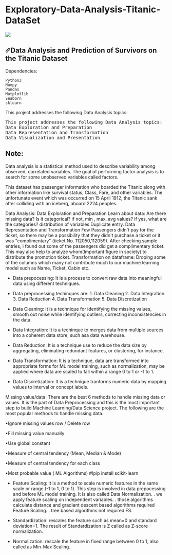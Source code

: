 # Exploratory-Data-Analysis-Titanic-DataSet

<img src="https://camo.githubusercontent.com/51fe0e93862af83c7b5ae6d3c4c266c701d52917363ab9bc9d111adda275de66/68747470733a2f2f696d61676573382e616c706861636f646572732e636f6d2f3430352f3430353032392e6a7067" data-canonical-src="https://images8.alphacoders.com/405/405029.jpg" style="max-width: 100%;">

<h2 dir="auto"><a id="user-content-data-analysis-and-prediction-of-survivors-on-the-titanic-dataset:" class="anchor" aria-hidden="true" href="#data-analysis-and-prediction-of-survivors-on-the-titanic-dataset"><svg class="octicon octicon-link" viewBox="0 0 16 16" version="1.1" width="16" height="16" aria-hidden="true"><path fill-rule="evenodd" d="M7.775 3.275a.75.75 0 001.06 1.06l1.25-1.25a2 2 0 112.83 2.83l-2.5 2.5a2 2 0 01-2.83 0 .75.75 0 00-1.06 1.06 3.5 3.5 0 004.95 0l2.5-2.5a3.5 3.5 0 00-4.95-4.95l-1.25 1.25zm-4.69 9.64a2 2 0 010-2.83l2.5-2.5a2 2 0 012.83 0 .75.75 0 001.06-1.06 3.5 3.5 0 00-4.95 0l-2.5 2.5a3.5 3.5 0 004.95 4.95l1.25-1.25a.75.75 0 00-1.06-1.06l-1.25 1.25a2 2 0 01-2.83 0z"></path></svg></a>Data Analysis and Prediction of Survivors on the Titanic Dataset</h2>

<p dir="auto">Dependencies:</p><pre class="notranslate"><code>Python3
Numpy
Pandas
Matplotlib
Seaborn 
sklearn
</code></pre>

<p dir="auto">This project addresses the following Data Analysis topics:</p>
<pre class="notranslate">
This project addresses the following Data Analysis topics:
Data Exploration and Preparation
Data Representation and Transformation
Data Visualization and Presentation
</code></pre>

## Note:
Data analysis is a statistical method used to describe variability among observed, correlated variables. The goal of performing factor analysis is to search for some unobserved variables called factors.

This dataset has passenger information who boarded the Titanic along with other information like survival status, Class, Fare, and other variables. The unfortunate event which was occurred on 15 April 1912, the Titanic sank after colliding with an iceberg, aboard 2224 peoples.

Data Analysis:
Data Exploration and Preparation Learn about data: Are there missing data? Is it categorical? if not, min , max, avg values? if yes, what are the categories? distribution of variables Duplicate entry.
Data Representation and Transformation Few Passengers didn't pay for the ticket, so there may be a possibility that they didn't purchase a ticket or it was "complimentary" (ticket No. 112050,112059). After checking sample entries, i found out some of the passengers did get a complimentary ticket. This may also help to analyze whom(Important figure in society) to distribute the promotion ticket.
Transformation on dataframe: Droping some of the columns which many not contribute much to our machine learning model such as Name, Ticket, Cabin etc.

- Data prepocessing: It is a process to convert raw data into meaningful data using different techniques.
- Data preprocessing techinques are: 1. Data Cleaning
                                     2. Data Integration
                                     3. Data Reduction
                                     4. Data Transformation
                                     5. Data Discretization

- Data Cleaning: It is a technique for identifying the missing values, smooth out noise while identifying outliers, correcting inconsistencies in the data.
- Data Integration: It is a techinque to merges data from multiple sources into a coherent data store, such asa data warehouse.
- Data Reduction: It is a technique use to reduce the data size by aggregating, eliminating redundant features, or clustering, for instance.
- Data Transformation: It is a technique, data are transformed into appropriate forms for ML model training, such as normalization, may be applied where
  data are scaled to fall within a range 0 to 1 or -1 to 1.
- Data Discretization: It is a technique tranforms numeric data by mapping values to interval or concept labels.

Missing value/data: There are the best 6 methods to handle missing data or values. It is the part of Data Preprocessing and this is the most important step to build Machine Learning/Data Science project. The following are the most popular methods to handle missing data.

•Ignore missing values row / Delete row

•Fill missing value manually

•Use global constant

•Measure of central tendency (Mean, Median & Mode)

•Measure of central tendency for each class

•Most probable value ( ML Algorithms) #!pip install scikit-learn

- Feature Scaling: It is a method to scale numeric features in the same scale or range (-1 to 1, 0 to 1). This step is involved in data prepocessing
  and before ML model training. It is also called Data Normalization.
. we apply feature scaling on independent variables.
. those algorithms calculate distance and gradient descent based algorithms required Feature Scaling.
. tree based algorithms not required FS.

- Standardization: rescales the feature such as mean=0 and standard deviation=1. The result of Standardization is Z called as Z-score normalization.
- Normalization: rescale the feature in fixed range between 0 to 1, also called as Min-Max Scaling.
